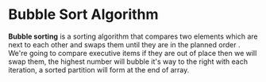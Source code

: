# Bubble Sort Algorithm
**Bubble sorting** is a sorting algorithm that compares two  elements which are next to each other and swaps them until they are in the planned order . 
We're going to compare executive items if they are out of place then we will swap them, the highest number will bubble it's way to the right with each iteration, a sorted partition will form at the end of array.

